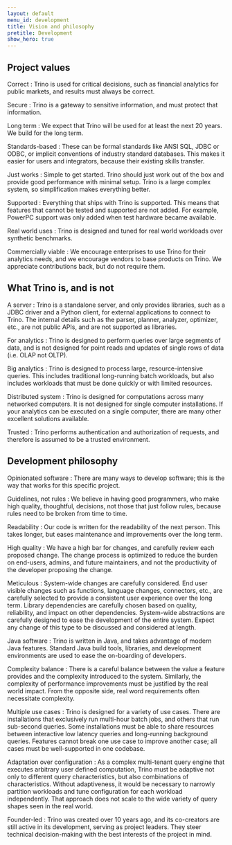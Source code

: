 ```yaml
---
layout: default
menu_id: development
title: Vision and philosophy
pretitle: Development
show_hero: true
---
```



<div class="container container__development">

  <div class="row spacer-60">
  <div class="col-md-12">
<div markdown="1" class="leftcol widecol">

## Project values

Correct
: Trino is used for critical decisions, such as financial analytics for public
  markets, and results must always be correct.

Secure
: Trino is a gateway to sensitive information, and must protect that
  information.

Long term
: We expect that Trino will be used for at least the next 20 years.  We build
  for the long term.

Standards-based
: These can be formal standards like ANSI SQL, JDBC or ODBC, or implicit
  conventions of industry standard databases. This makes it easier for users and
  integrators, because their existing skills transfer.

Just works
: Simple to get started.  Trino should just work out of the box and provide good
  performance with minimal setup. Trino is a large complex system, so
  simplification makes everything better.

Supported
: Everything that ships with Trino is supported.  This means that features that
  cannot be tested and supported are not added. For example, PowerPC support was
  only added when test hardware became available.

Real world uses
: Trino is designed and tuned for real world workloads over synthetic
  benchmarks.

Commercially viable
: We encourage enterprises to use Trino for their analytics needs, and we
  encourage vendors to base products on Trino.  We appreciate contributions
  back, but do not require them.

## What Trino is, and is not

A server
: Trino is a standalone server, and only provides libraries, such as a JDBC driver
  and a Python client,  for external applications to connect to Trino.  The
  internal details such as the parser, planner, analyzer, optimizer, etc., are
  not public APIs, and are not supported as libraries.

For analytics
: Trino is designed to perform queries over large segments of data, and is not
  designed for point reads and updates of single rows of data (i.e. OLAP not
  OLTP).

Big analytics
: Trino is designed to process large, resource-intensive queries. This includes
  traditional long-running batch workloads, but also includes workloads that must
  be done quickly or with limited resources.

Distributed system
: Trino is designed for computations across many networked computers. It is not
  designed for single computer installations. If your analytics can be executed
  on a single computer, there are many other excellent solutions available.

Trusted
: Trino performs authentication and authorization of requests, and therefore is
  assumed to be a trusted environment.

## Development philosophy

Opinionated software
: There are many ways to develop software; this is the way that works for this
  specific project.

Guidelines, not rules
: We believe in having good programmers, who make high quality, thoughtful,
  decisions, not those that just follow rules, because rules need to be broken
  from time to time.

Readability
: Our code is written for the readability of the next person. This takes longer,
  but eases maintenance and improvements over the long term.

High quality
: We have a high bar for changes, and carefully review each proposed change. The
  change process is optimized to reduce the burden on end-users, admins, and
  future maintainers, and not the productivity of the developer proposing the
  change.

Meticulous
: System-wide changes are carefully considered. End user visible changes such
  as functions, language changes, connectors, etc., are carefully selected to
  provide a consistent user experience over the long term.  Library dependencies
  are carefully chosen based on quality, reliability, and impact on other
  dependencies. System-wide abstractions are carefully designed to ease the
  development of the entire system. Expect any change of this type to be
  discussed and considered at length.

Java software
: Trino is written in Java, and takes advantage of modern Java features.
  Standard Java build tools, libraries, and development environments are used to
  ease the on-boarding of developers.

Complexity balance
: There is a careful balance between the value a feature provides and the
  complexity introduced to the system.  Similarly, the complexity of performance
  improvements must be justified by the real world impact. From the opposite
  side, real word requirements often necessitate complexity.

Multiple use cases
: Trino is designed for a variety of use cases. There are installations that
  exclusively run multi-hour batch jobs, and others that run sub-second queries.
  Some installations must be able to share resources between interactive low
  latency queries and long-running background queries. Features cannot break one
  use case to improve another case; all cases must be well-supported in one
  codebase.

Adaptation over configuration
: As a complex multi-tenant query engine that executes arbitrary user defined
  computation, Trino must be adaptive not only to different query
  characteristics, but also combinations of characteristics. Without
  adaptiveness, it would be necessary to narrowly partition workloads and tune
  configuration for each workload independently. That approach does not scale to
  the wide variety of query shapes seen in the real world.

Founder-led
: Trino was created over 10 years ago, and its co-creators are still active in
  its development, serving as project leaders. They steer technical 
  decision-making with the best interests of the project in mind.

</div>
</div>
</div></div>
